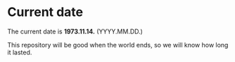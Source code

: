 # Current date

The current date is **1973.11.14.** (YYYY.MM.DD.)

This repository will be good when the world ends, so we will know how long it lasted.